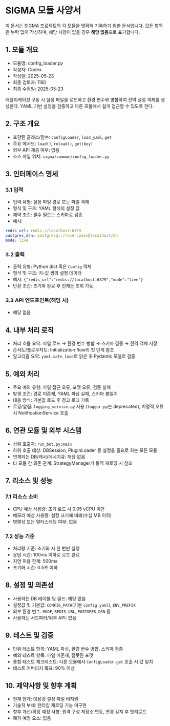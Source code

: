# SIGMA 모듈 사양서

이 문서는 SIGMA 프로젝트의 각 모듈을 명확히 기록하기 위한 문서입니다. 모든 항목은 누락 없이 작성하며, 해당 사항이 없을 경우 **해당 없음**으로 표기합니다.

## 1. 모듈 개요
* 모듈명: config_loader.py
* 작성자: Codex
* 작성일: 2025-05-23
* 최종 검토자: TBD
* 최종 수정일: 2025-05-23

애플리케이션 구동 시 설정 파일을 로드하고 환경 변수와 병합하여 전역 설정 객체를
생성한다. YAML 기반 설정을 검증하고 다른 모듈에서 쉽게 접근할 수 있도록 한다.

## 2. 구조 개요
* 포함된 클래스/함수: `ConfigLoader`, `load_yaml`, `get`
* 주요 메서드: `load()`, `reload()`, `get(key)`
* 외부 API 제공 여부: 없음
* 소스 파일 위치: `sigma/common/config_loader.py`

## 3. 인터페이스 명세
### 3.1 입력
* 입력 유형: 설정 파일 경로 또는 파일 객체
* 형식 및 구조: YAML 형식의 설정 값
* 제약 조건: 필수 필드는 스키마로 검증
* 예시:
```yaml
redis_url: redis://localhost:6379
postgres_dsn: postgresql://user:pass@localhost/db
mode: live
```

### 3.2 출력
* 출력 유형: Python dict 혹은 `Config` 객체
* 형식 및 구조: 키-값 쌍의 설정 데이터
* 예시: `{"redis_url":"redis://localhost:6379","mode":"live"}`
* 반환 조건: 초기화 완료 후 언제든 조회 가능

### 3.3 API 엔드포인트(해당 시)
* 해당 없음

## 4. 내부 처리 로직
* 처리 흐름 요약: 파일 로드 → 환경 변수 병합 → 스키마 검증 → 전역 객체 저장
* 순서도/플로우차트: Initialization flow의 첫 단계 참조
* 알고리즘 요약: `yaml.safe_load`로 읽은 후 Pydantic 모델로 검증

## 5. 예외 처리
* 주요 예외 유형: 파일 접근 오류, 포맷 오류, 검증 실패
* 발생 조건: 경로 미존재, YAML 파싱 실패, 스키마 불일치
* 대응 방식: 기본값 로드 후 경고 로그 기록
* 로깅/알림: `logging_service.py` 사용 (`logger.py`는 deprecated), 치명적 오류 시 NotificationService 호출

## 6. 연관 모듈 및 외부 시스템
* 상위 호출자: `run_bot.py:main`
* 하위 호출 대상: DBSession, PluginLoader 등 설정을 필요로 하는 모든 모듈
* 연계되는 DB/캐시/메시지큐: 해당 없음
* 타 모듈 간 의존 관계: StrategyManager가 동적 재로딩 시 참조

## 7. 리소스 및 성능
### 7.1 리소스 소비
* CPU 예상 사용량: 초기 로드 시 0.05 vCPU 미만
* 메모리 예상 사용량: 설정 크기에 비례(수십 MB 이하)
* 병렬성 또는 멀티스레딩 여부: 없음

### 7.2 성능 기준
* 처리량 기준: 초기화 시 한 번만 실행
* 응답 시간: 100ms 이하로 로드 완료
* 지연 허용 한계: 500ms
* 초기화 시간: 0.5초 이하

## 8. 설정 및 의존성
* 사용하는 DB 테이블 및 필드: 해당 없음
* 설정값 및 기본값: `CONFIG_PATH`(기본 `config.yaml`), `ENV_PREFIX`
* 외부 환경 변수: `MODE`, `REDIS_URL`, `POSTGRES_DSN` 등
* 사용하는 서드파티/외부 API: 없음

## 9. 테스트 및 검증
* 단위 테스트 항목: YAML 파싱, 환경 변수 병합, 스키마 검증
* 예외 테스트 항목: 파일 미존재, 잘못된 포맷
* 통합 테스트 체크리스트: 다른 모듈에서 `ConfigLoader.get` 호출 시 값 일치
* 테스트 커버리지 목표: 90% 이상

## 10. 제약사항 및 향후 계획
* 현재 한계: 대용량 설정 파일 비지원
* 기술적 부채: 런타임 재로딩 기능 미구현
* 향후 개선/확장 예정 사항: 원격 구성 저장소 연동, 변경 감지 후 핫리로드
* 폐지 예정 요소: 없음
